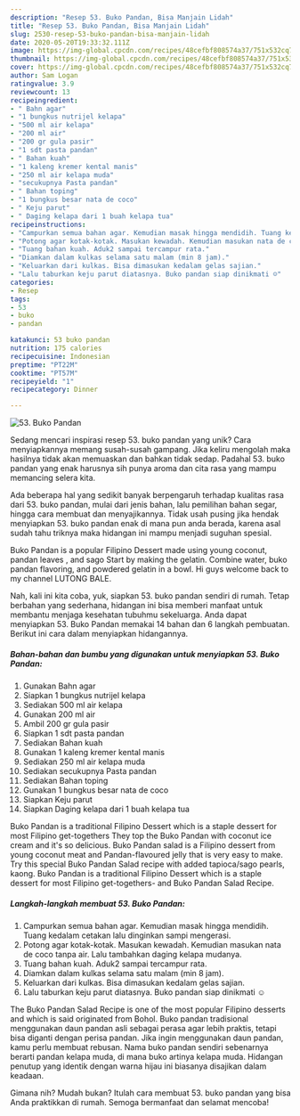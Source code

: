 ```yaml
---
description: "Resep 53. Buko Pandan, Bisa Manjain Lidah"
title: "Resep 53. Buko Pandan, Bisa Manjain Lidah"
slug: 2530-resep-53-buko-pandan-bisa-manjain-lidah
date: 2020-05-20T19:33:32.111Z
image: https://img-global.cpcdn.com/recipes/48cefbf808574a37/751x532cq70/53-buko-pandan-foto-resep-utama.jpg
thumbnail: https://img-global.cpcdn.com/recipes/48cefbf808574a37/751x532cq70/53-buko-pandan-foto-resep-utama.jpg
cover: https://img-global.cpcdn.com/recipes/48cefbf808574a37/751x532cq70/53-buko-pandan-foto-resep-utama.jpg
author: Sam Logan
ratingvalue: 3.9
reviewcount: 13
recipeingredient:
- " Bahn agar"
- "1 bungkus nutrijel kelapa"
- "500 ml air kelapa"
- "200 ml air"
- "200 gr gula pasir"
- "1 sdt pasta pandan"
- " Bahan kuah"
- "1 kaleng kremer kental manis"
- "250 ml air kelapa muda"
- "secukupnya Pasta pandan"
- " Bahan toping"
- "1 bungkus besar nata de coco"
- " Keju parut"
- " Daging kelapa dari 1 buah kelapa tua"
recipeinstructions:
- "Campurkan semua bahan agar. Kemudian masak hingga mendidih. Tuang kedalam cetakan lalu dinginkan sampi mengerasi."
- "Potong agar kotak-kotak. Masukan kewadah. Kemudian masukan nata de coco tanpa air. Lalu tambahkan daging kelapa mudanya."
- "Tuang bahan kuah. Aduk2 sampai tercampur rata."
- "Diamkan dalam kulkas selama satu malam (min 8 jam)."
- "Keluarkan dari kulkas. Bisa dimasukan kedalam gelas sajian."
- "Lalu taburkan keju parut diatasnya. Buko pandan siap dinikmati ☺️"
categories:
- Resep
tags:
- 53
- buko
- pandan

katakunci: 53 buko pandan 
nutrition: 175 calories
recipecuisine: Indonesian
preptime: "PT22M"
cooktime: "PT57M"
recipeyield: "1"
recipecategory: Dinner

---
```



![53. Buko Pandan](https://img-global.cpcdn.com/recipes/48cefbf808574a37/751x532cq70/53-buko-pandan-foto-resep-utama.jpg)

Sedang mencari inspirasi resep 53. buko pandan yang unik? Cara menyiapkannya memang susah-susah gampang. Jika keliru mengolah maka hasilnya tidak akan memuaskan dan bahkan tidak sedap. Padahal 53. buko pandan yang enak harusnya sih punya aroma dan cita rasa yang mampu memancing selera kita.

Ada beberapa hal yang sedikit banyak berpengaruh terhadap kualitas rasa dari 53. buko pandan, mulai dari jenis bahan, lalu pemilihan bahan segar, hingga cara membuat dan menyajikannya. Tidak usah pusing jika hendak menyiapkan 53. buko pandan enak di mana pun anda berada, karena asal sudah tahu triknya maka hidangan ini mampu menjadi suguhan spesial.

Buko Pandan is a popular Filipino Dessert made using young coconut, pandan leaves , and sago Start by making the gelatin. Combine water, buko pandan flavoring, and powdered gelatin in a bowl. Hi guys welcome back to my channel LUTONG BALE.


Nah, kali ini kita coba, yuk, siapkan 53. buko pandan sendiri di rumah. Tetap berbahan yang sederhana, hidangan ini bisa memberi manfaat untuk membantu menjaga kesehatan tubuhmu sekeluarga. Anda dapat menyiapkan 53. Buko Pandan memakai 14 bahan dan 6 langkah pembuatan. Berikut ini cara dalam menyiapkan hidangannya.

<!--inarticleads1-->

##### Bahan-bahan dan bumbu yang digunakan untuk menyiapkan 53. Buko Pandan:

1. Gunakan  Bahn agar
1. Siapkan 1 bungkus nutrijel kelapa
1. Sediakan 500 ml air kelapa
1. Gunakan 200 ml air
1. Ambil 200 gr gula pasir
1. Siapkan 1 sdt pasta pandan
1. Sediakan  Bahan kuah
1. Gunakan 1 kaleng kremer kental manis
1. Sediakan 250 ml air kelapa muda
1. Sediakan secukupnya Pasta pandan
1. Sediakan  Bahan toping
1. Gunakan 1 bungkus besar nata de coco
1. Siapkan  Keju parut
1. Siapkan  Daging kelapa dari 1 buah kelapa tua


Buko Pandan is a traditional Filipino Dessert which is a staple dessert for most Filipino get-togethers They top the Buko Pandan with coconut ice cream and it&#39;s so delicious. Buko Pandan salad is a Filipino dessert from young coconut meat and Pandan-flavoured jelly that is very easy to make. Try this special Buko Pandan Salad recipe with added tapioca/sago pearls, kaong. Buko Pandan is a traditional Filipino Dessert which is a staple dessert for most Filipino get-togethers- and Buko Pandan Salad Recipe. 

<!--inarticleads2-->

##### Langkah-langkah membuat 53. Buko Pandan:

1. Campurkan semua bahan agar. Kemudian masak hingga mendidih. Tuang kedalam cetakan lalu dinginkan sampi mengerasi.
1. Potong agar kotak-kotak. Masukan kewadah. Kemudian masukan nata de coco tanpa air. Lalu tambahkan daging kelapa mudanya.
1. Tuang bahan kuah. Aduk2 sampai tercampur rata.
1. Diamkan dalam kulkas selama satu malam (min 8 jam).
1. Keluarkan dari kulkas. Bisa dimasukan kedalam gelas sajian.
1. Lalu taburkan keju parut diatasnya. Buko pandan siap dinikmati ☺️


The Buko Pandan Salad Recipe is one of the most popular Filipino desserts and which is said originated from Bohol. Buko pandan tradisional menggunakan daun pandan asli sebagai perasa agar lebih praktis, tetapi bisa diganti dengan perisa pandan. Jika ingin menggunakan daun pandan, kamu perlu membuat rebusan. Nama buko pandan sendiri sebenarnya berarti pandan kelapa muda, di mana buko artinya kelapa muda. Hidangan penutup yang identik dengan warna hijau ini biasanya disajikan dalam keadaan. 

Gimana nih? Mudah bukan? Itulah cara membuat 53. buko pandan yang bisa Anda praktikkan di rumah. Semoga bermanfaat dan selamat mencoba!
